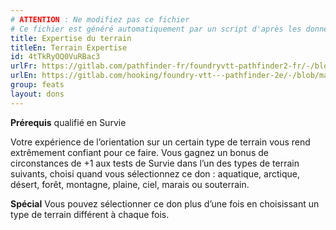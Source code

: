 ```yaml
---
# ATTENTION : Ne modifiez pas ce fichier
# Ce fichier est généré automatiquement par un script d'après les données du module Foundry VTT officiel et de sa traduction
title: Expertise du terrain
titleEn: Terrain Expertise
id: 4tTkRyOQ0VuRBac3
urlFr: https://gitlab.com/pathfinder-fr/foundryvtt-pathfinder2-fr/-/blob/master/data/feats/4tTkRyOQ0VuRBac3.htm
urlEn: https://gitlab.com/hooking/foundry-vtt---pathfinder-2e/-/blob/master/packs/data/feats.db/terrain-expertise.json
group: feats
layout: dons
---
```

**Prérequis** qualifié en Survie

Votre expérience de l’orientation sur un certain type de terrain vous rend extrêmement confiant pour ce faire. Vous gagnez un bonus de circonstances de +1 aux tests de Survie dans l’un des types de terrain suivants, choisi quand vous sélectionnez ce don : aquatique, arctique, désert, forêt, montagne, plaine, ciel, marais ou souterrain.

**Spécial** Vous pouvez sélectionner ce don plus d’une fois en choisissant un type de terrain différent à chaque fois.


